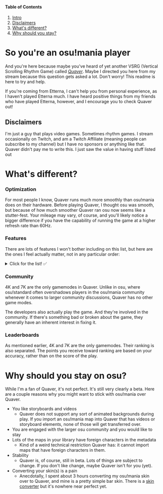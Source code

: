 #### Table of Contents
1. [Intro](#so-youre-an-osumania-player)
2. [Disclaimers](#disclaimers)
3. [What's different?](#whats-different)
4. [Why should you stay?](#why-should-you-stay-on-osu)


# So you're an osu!mania player
And you're here because maybe you've heard of yet another VSRG (Vertical Scrolling Rhythm Game) called [*Quaver*](https://store.steampowered.com/app/980610/Quaver/). Maybe I directed you here from my stream because this question gets asked a lot. Don't worry! This readme is here to try and help.

If you're coming from Etterna, I can't help you from personal experience, as I haven't played Etterna much. I have heard positive things from my friends who have played Etterna, however, and I encourage you to check Quaver out!

## Disclaimers

I'm just a guy that plays video games. Sometimes rhythm games. I stream occasionally on Twitch, and am a Twitch Affiliate (meaning people can subscribe to my channel) but I have no sponsors or anything like that. Quaver didn't pay me to write this. I just saw the value in having stuff listed out

# What's different?
### Optimization
For most people I know, Quaver runs much more smoothly than osu!mania does on their hardware. Before playing Quaver, I thought osu was smooth, but because of how much smoother Quaver ran osu now seems like a stutter-fest. Your mileage may vary, of course, and you'll likely notice a bigger difference if you have the capability of running the game at a higher refresh rate than 60Hz.

### Features
There are lots of features I won't bother including on this list, but here are the ones I feel actually matter, not in any particular order:

<details>
  <summary> Click for the list! ✅ </summary>

* Live Map Previews

    ![Live Map Previews](/images/LNPercent.png)


* A much better editor
* You can download maps in-game without needing to donate
* You can adjust the rate at which a song plays in 0.05x increments, from 0.50x to 2.00x, and those plays are rankable if on ranked songs
* Customizable judgment windows
* Hate LNs? There is an (unranked) NO LN mod you can apply to any map!
* Love LNs? There is an (unranked) FULL LN mod you can apply to any map!
* *Really* Love LNs? There is an (unranked) INVERSE mod you can apply to any map!
* By the way, the hit and release of LNs are treated as separate notes for scoring
* You can know before playing a map what % of the notes on the map are LNs
* Highly acc-centric scoring system
* Much better (read: actually functional) tools for fixing offset
* Supports importing maps from osu!mania, Etterna, and other games
* Reverse SV, if you're into that
* 4K and 7K ranking is separated
* A more useful results screen
* Leaderboards on unranked songs^
* Multiplayer map uploads (You can share unsubmitted maps with players in your lobby)^
* And probably more useful features to come...!

(^) = Donator Features
</details>

### Community
4K and 7K are the only gamemodes in Quaver. Unlike in osu, where osu!standard often overshadows players in the osu!mania community whenever it comes to larger community discussions, Quaver has no other game modes.

The developers also actually play the game. And they're involved in the community. If there's something bad or broken about the game, they generally have an inherent interest in fixing it.

### Leaderboards
As mentioned earlier, 4K and 7K are the only gamemodes. Their ranking is also separated. The points you receive toward ranking are based on your accuracy, rather than on the score of the play.

# Why should you stay on osu?
While I'm a fan of Quaver, it's not perfect. It's still very clearly a beta. Here are a couple reasons why you might want to stick with osu!mania over Quaver.

* You like storyboards and videos
  * Quaver does not support any sort of animated backgrounds during play. If you import an osu!mania map into Quaver that has videos or storyboard elements, none of those will get transferred over.
* You are engaged with the larger osu community and you would like to stay
* Lots of the maps in your library have foreign characters in the metadata
  * Kind of a weird technical restriction Quaver has: it cannot import maps that have foreign characters in them.
* Stability
  * Quaver is, of course, still in beta. Lots of things are subject to change. If you don't like change, maybe Quaver isn't for you (yet).
* Converting your skin(s) is a pain
  * Anecdotally, I spent about 3 hours converting my osu!mania skin over to Quaver, and mine is a pretty simple bar skin. There is a [skin converter](https://rhythmgamers.net/QBC/) but it's nowhere near perfect yet.
